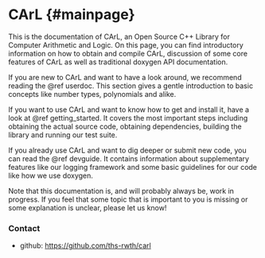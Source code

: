 CArL                         {#mainpage}
============

This is the documentation of CArL, an Open Source C++ Library for Computer Arithmetic and Logic.
On this page, you can find introductory information on how to obtain and compile CArL, discussion of some core features of CArL as well as traditional doxygen API documentation.

If you are new to CArL and want to have a look around, we recommend reading the @ref userdoc.
This section gives a gentle introduction to basic concepts like number types, polynomials and alike.

If you want to use CArL and want to know how to get and install it, have a look at @ref getting_started. 
It covers the most important steps including obtaining the actual source code, obtaining dependencies, building the library and running our test suite.

If you already use CArL and want to dig deeper or submit new code, you can read the @ref devguide.
It contains information about supplementary features like our logging framework and some basic guidelines for our code like how we use doxygen.

Note that this documentation is, and will probably always be, work in progress.
If you feel that some topic that is important to you is missing or some explanation is unclear, please let us know!

### Contact
- github: https://github.com/ths-rwth/carl

